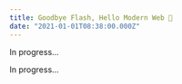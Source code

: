 ```yaml
---
title: Goodbye Flash, Hello Modern Web 👋
date: "2021-01-01T08:38:00.000Z"
---
```


In progress...

<!-- more -->

In progress...
